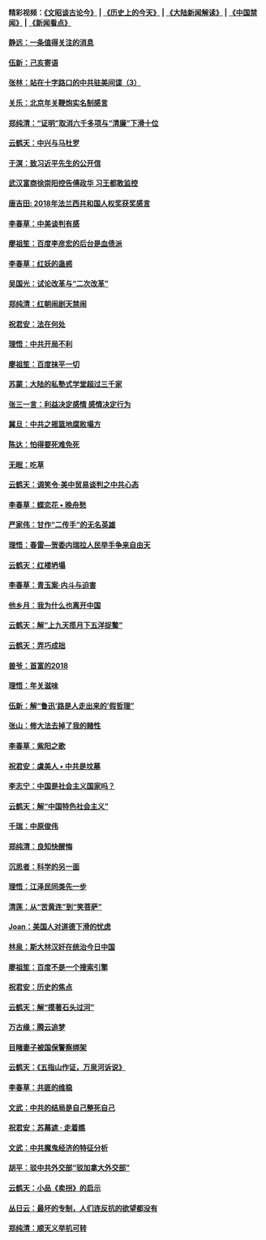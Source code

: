 #### 精彩视频：[《文昭谈古论今》](http://45.32.25.56/wenzhao) | [《历史上的今天》](http://45.32.25.56/today-in-history) | [《大陆新闻解读》](http://45.32.25.56/ntdtv-comedy) | [《中国禁闻》](http://45.32.25.56/ntdtv-news) | [《新闻看点》](http://45.32.25.56/news-insight) 

 #### [静远：一条值得关注的消息](../pages/nsc993/n11024470.md?t=02062131) 

#### [伍新：己亥寄语](../pages/nsc993/n11024543.md?t=02062131) 

#### [张林：站在十字路口的中共驻美间谍（3）](../pages/nsc993/n11023043.md?t=02062131) 

#### [关乐：北京年关鞭炮实名制感言](../pages/nsc993/n11022630.md?t=02062131) 

#### [郑纯清：“证明”取消六千多项与“清廉”下滑十位](../pages/nsc993/n11022638.md?t=02062131) 

#### [云鹤天：中兴与马杜罗](../pages/nsc993/n11022620.md?t=02062131) 

#### [于溟：致习近平先生的公开信](../pages/nsc993/n11022593.md?t=02062131) 

#### [武汉富商徐崇阳控告傅政华 习王都敢监控](../pages/nsc993/n11022212.md?t=02062131) 

#### [唐吉田: 2018年法兰西共和国人权奖获奖感言](../pages/nsc993/n11021537.md?t=02062131) 

#### [李春草：中美谈判有感](../pages/nsc993/n11019776.md?t=02062131) 

#### [廖祖笙：百度李彦宏的后台是血债派](../pages/nsc993/n11019767.md?t=02062131) 

#### [李春草：红妖的蛊惑](../pages/nsc993/n11017095.md?t=02062131) 

#### [吴国光：试论改革与“二次改革”](../pages/nsc993/n11017055.md?t=02062131) 

#### [郑纯清：红朝闹剧天禁闹](../pages/nsc993/n11017030.md?t=02062131) 

#### [祝君安：法在何处](../pages/nsc993/n11017021.md?t=02062131) 

#### [理悟：中共开局不利](../pages/nsc993/n11016938.md?t=02062131) 

#### [廖祖笙：百度抹平一切](../pages/nsc993/n11014925.md?t=02062131) 

#### [苏蒙：大陆的私塾式学堂超过三千家](../pages/nsc993/n11014334.md?t=02062131) 

#### [张三一言：利益决定感情 感情决定行为](../pages/nsc993/n11012463.md?t=02062131) 

#### [冀旦：中共之摇篮地腐败塌方](../pages/nsc993/n11009533.md?t=02062131) 

#### [陈达：怕得要死难免死](../pages/nsc993/n11009520.md?t=02062131) 

#### [无眠：吃草](../pages/nsc993/n11007940.md?t=02062131) 

#### [云鹤天：调笑令‧美中贸易谈判之中共心态](../pages/nsc993/n11007670.md?t=02062131) 

#### [李春草：蝶恋花  •  晚舟愁](../pages/nsc993/n11006605.md?t=02062131) 

#### [严家伟：甘作“二传手”的无名英雄](../pages/nsc993/n11005340.md?t=02062131) 

#### [理悟：春雷—贺委内瑞拉人民举手争来自由天](../pages/nsc993/n11005334.md?t=02062131) 

#### [云鹤天：红楼坍塌](../pages/nsc993/n11005318.md?t=02062131) 

#### [李春草：青玉案·内斗与迫害](../pages/nsc993/n11005306.md?t=02062131) 

#### [他乡月：我为什么也离开中国](../pages/nsc993/n11003553.md?t=02062131) 

#### [云鹤天：解“上九天揽月下五洋捉鳖”](../pages/nsc993/n11000750.md?t=02062131) 

#### [云鹤天：弄巧成拙](../pages/nsc993/n11000722.md?t=02062131) 

#### [兽爷：首富的2018](../pages/nsc993/n11000693.md?t=02062131) 

#### [理悟：年关滋味](../pages/nsc993/n10998847.md?t=02062131) 

#### [伍新：解“鲁迅‘路是人走出来的’假哲理”](../pages/nsc993/n10998777.md?t=02062131) 

#### [张山：修大法去掉了我的赌性](../pages/nsc993/n10997702.md?t=02062131) 

#### [李春草：紫阳之歌](../pages/nsc993/n10997679.md?t=02062131) 

#### [祝君安：虞美人 • 中共是坟墓](../pages/nsc993/n10996090.md?t=02062131) 

#### [李志宁：中国是社会主义国家吗？](../pages/nsc993/n10996097.md?t=02062131) 

#### [云鹤天：解“中国特色社会主义”](../pages/nsc993/n10996043.md?t=02062131) 

#### [千瑞：中原俊伟](../pages/nsc993/n10995401.md?t=02062131) 

#### [郑纯清：良知快醒悔](../pages/nsc993/n10995385.md?t=02062131) 

#### [沉思者：科学的另一面](../pages/nsc993/n10996074.md?t=02062131) 

#### [理悟：江泽民同类先一步](../pages/nsc993/n10995378.md?t=02062131) 

#### [清莲：从“苦黄连”到“笑菩萨”](../pages/nsc993/n10995466.md?t=02062131) 

#### [Joan：美国人对道德下滑的忧虑](../pages/nsc993/n10995424.md?t=02062131) 

#### [林泉：斯大林汉奸在统治今日中国](../pages/nsc993/n10995210.md?t=02062131) 

#### [廖祖笙：百度不是一个搜索引擎](../pages/nsc993/n10994961.md?t=02062131) 

#### [祝君安：历史的焦点](../pages/nsc993/n10994925.md?t=02062131) 

#### [云鹤天：解“摸著石头过河”](../pages/nsc993/n10993325.md?t=02062131) 

#### [万古缘：腾云追梦](../pages/nsc993/n10993120.md?t=02062131) 

#### [目睹妻子被国保警察绑架](../pages/nsc993/n10991525.md?t=02062131) 

#### [云鹤天：《五指山作证，万泉河诉说》](../pages/nsc993/n10991603.md?t=02062131) 

#### [李春草：共匪的维稳](../pages/nsc993/n10991348.md?t=02062131) 

#### [文武：中共的结局是自己整死自己](../pages/nsc993/n10989899.md?t=02062131) 

#### [祝君安：苏幕遮 · 走着瞧](../pages/nsc993/n10988901.md?t=02062131) 

#### [文武：中共魔鬼经济的特征分析](../pages/nsc993/n10987387.md?t=02062131) 

#### [胡平：驳中共外交部“驳加拿大外交部”](../pages/nsc993/n10987378.md?t=02062131) 

#### [云鹤天：小品《卖拐》的启示](../pages/nsc993/n10984392.md?t=02062131) 

#### [丛日云：最坏的专制，人们连反抗的欲望都没有](../pages/nsc993/n10984377.md?t=02062131) 

#### [郑纯清：顺天义举机可转](../pages/nsc993/n10984369.md?t=02062131) 

